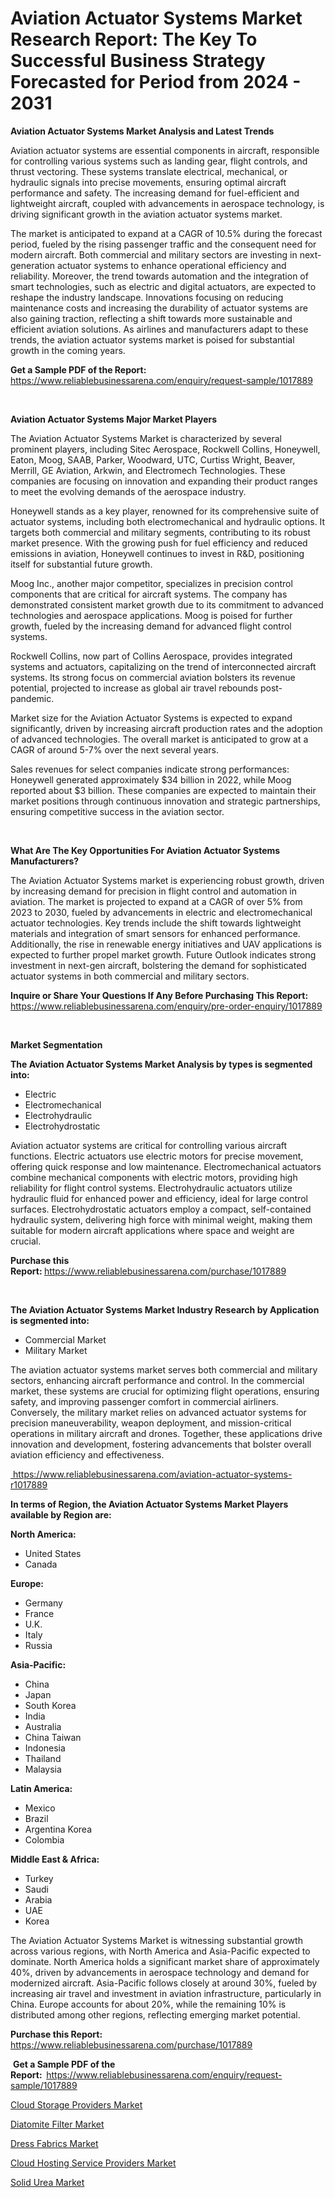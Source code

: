 <p><h1>Aviation Actuator Systems Market Research Report: The Key To Successful Business Strategy Forecasted for Period from 2024 - 2031</h1></p><p><strong>Aviation Actuator Systems Market Analysis and Latest Trends</strong></p>
<p><p>Aviation actuator systems are essential components in aircraft, responsible for controlling various systems such as landing gear, flight controls, and thrust vectoring. These systems translate electrical, mechanical, or hydraulic signals into precise movements, ensuring optimal aircraft performance and safety. The increasing demand for fuel-efficient and lightweight aircraft, coupled with advancements in aerospace technology, is driving significant growth in the aviation actuator systems market.</p><p>The market is anticipated to expand at a CAGR of 10.5% during the forecast period, fueled by the rising passenger traffic and the consequent need for modern aircraft. Both commercial and military sectors are investing in next-generation actuator systems to enhance operational efficiency and reliability. Moreover, the trend towards automation and the integration of smart technologies, such as electric and digital actuators, are expected to reshape the industry landscape. Innovations focusing on reducing maintenance costs and increasing the durability of actuator systems are also gaining traction, reflecting a shift towards more sustainable and efficient aviation solutions. As airlines and manufacturers adapt to these trends, the aviation actuator systems market is poised for substantial growth in the coming years.</p></p>
<p><strong>Get a Sample PDF of the Report:&nbsp;</strong> <a href="https://www.reliablebusinessarena.com/enquiry/request-sample/1017889">https://www.reliablebusinessarena.com/enquiry/request-sample/1017889</a></p>
<p>&nbsp;</p>
<p><strong>Aviation Actuator Systems Major Market Players</strong></p>
<p><p>The Aviation Actuator Systems Market is characterized by several prominent players, including Sitec Aerospace, Rockwell Collins, Honeywell, Eaton, Moog, SAAB, Parker, Woodward, UTC, Curtiss Wright, Beaver, Merrill, GE Aviation, Arkwin, and Electromech Technologies. These companies are focusing on innovation and expanding their product ranges to meet the evolving demands of the aerospace industry.</p><p>Honeywell stands as a key player, renowned for its comprehensive suite of actuator systems, including both electromechanical and hydraulic options. It targets both commercial and military segments, contributing to its robust market presence. With the growing push for fuel efficiency and reduced emissions in aviation, Honeywell continues to invest in R&D, positioning itself for substantial future growth.</p><p>Moog Inc., another major competitor, specializes in precision control components that are critical for aircraft systems. The company has demonstrated consistent market growth due to its commitment to advanced technologies and aerospace applications. Moog is poised for further growth, fueled by the increasing demand for advanced flight control systems.</p><p>Rockwell Collins, now part of Collins Aerospace, provides integrated systems and actuators, capitalizing on the trend of interconnected aircraft systems. Its strong focus on commercial aviation bolsters its revenue potential, projected to increase as global air travel rebounds post-pandemic.</p><p>Market size for the Aviation Actuator Systems is expected to expand significantly, driven by increasing aircraft production rates and the adoption of advanced technologies. The overall market is anticipated to grow at a CAGR of around 5-7% over the next several years.</p><p>Sales revenues for select companies indicate strong performances: Honeywell generated approximately $34 billion in 2022, while Moog reported about $3 billion. These companies are expected to maintain their market positions through continuous innovation and strategic partnerships, ensuring competitive success in the aviation sector.</p></p>
<p>&nbsp;</p>
<p><strong>What Are The Key Opportunities For Aviation Actuator Systems Manufacturers?</strong></p>
<p><p>The Aviation Actuator Systems market is experiencing robust growth, driven by increasing demand for precision in flight control and automation in aviation. The market is projected to expand at a CAGR of over 5% from 2023 to 2030, fueled by advancements in electric and electromechanical actuator technologies. Key trends include the shift towards lightweight materials and integration of smart sensors for enhanced performance. Additionally, the rise in renewable energy initiatives and UAV applications is expected to further propel market growth. Future Outlook indicates strong investment in next-gen aircraft, bolstering the demand for sophisticated actuator systems in both commercial and military sectors.</p></p>
<p><strong>Inquire or Share Your Questions If Any Before Purchasing This Report:</strong> <a href="https://www.reliablebusinessarena.com/enquiry/pre-order-enquiry/1017889">https://www.reliablebusinessarena.com/enquiry/pre-order-enquiry/1017889</a></p>
<p>&nbsp;</p>
<p><strong>Market Segmentation</strong></p>
<p><strong>The Aviation Actuator Systems Market Analysis by types is segmented into:</strong></p>
<p><ul><li>Electric</li><li>Electromechanical</li><li>Electrohydraulic</li><li>Electrohydrostatic</li></ul></p>
<p><p>Aviation actuator systems are critical for controlling various aircraft functions. Electric actuators use electric motors for precise movement, offering quick response and low maintenance. Electromechanical actuators combine mechanical components with electric motors, providing high reliability for flight control systems. Electrohydraulic actuators utilize hydraulic fluid for enhanced power and efficiency, ideal for large control surfaces. Electrohydrostatic actuators employ a compact, self-contained hydraulic system, delivering high force with minimal weight, making them suitable for modern aircraft applications where space and weight are crucial.</p></p>
<p><strong>Purchase this Report:&nbsp;</strong><a href="https://www.reliablebusinessarena.com/purchase/1017889">https://www.reliablebusinessarena.com/purchase/1017889</a></p>
<p>&nbsp;</p>
<p><strong>The Aviation Actuator Systems Market Industry Research by Application is segmented into:</strong></p>
<p><ul><li>Commercial Market</li><li>Military Market</li></ul></p>
<p><p>The aviation actuator systems market serves both commercial and military sectors, enhancing aircraft performance and control. In the commercial market, these systems are crucial for optimizing flight operations, ensuring safety, and improving passenger comfort in commercial airliners. Conversely, the military market relies on advanced actuator systems for precision maneuverability, weapon deployment, and mission-critical operations in military aircraft and drones. Together, these applications drive innovation and development, fostering advancements that bolster overall aviation efficiency and effectiveness.</p></p>
<p><a href="https://www.reliablebusinessarena.com/aviation-actuator-systems-r1017889">&nbsp;https://www.reliablebusinessarena.com/aviation-actuator-systems-r1017889</a></p>
<p><strong>In terms of Region, the Aviation Actuator Systems Market Players available by Region are:</strong></p>
<p>
    <p> <strong> North America: </strong>
        <ul>
            <li>United States</li>
            <li>Canada</li>
        </ul>
        </p> 
    <p> <strong> Europe: </strong>
        <ul>
            <li>Germany</li>
            <li>France</li>
            <li>U.K.</li>
            <li>Italy</li>
            <li>Russia</li>
        </ul>
        </p> 
    <p> <strong> Asia-Pacific: </strong>
        <ul>
            <li>China</li>
            <li>Japan</li>
            <li>South Korea</li>
            <li>India</li>
            <li>Australia</li>
            <li>China Taiwan</li>
            <li>Indonesia</li>
            <li>Thailand</li>
            <li>Malaysia</li>
        </ul>
        </p> 
    <p> <strong> Latin America: </strong>
        <ul>
            <li>Mexico</li>
            <li>Brazil</li>
            <li>Argentina Korea</li>
            <li>Colombia</li>
        </ul>
        </p> 
    <p> <strong> Middle East & Africa: </strong>
        <ul>
            <li>Turkey</li>
            <li>Saudi</li>
            <li>Arabia</li>
            <li>UAE</li>
            <li>Korea</li>
        </ul>
    </p>
    </p>
<p><p>The Aviation Actuator Systems Market is witnessing substantial growth across various regions, with North America and Asia-Pacific expected to dominate. North America holds a significant market share of approximately 40%, driven by advancements in aerospace technology and demand for modernized aircraft. Asia-Pacific follows closely at around 30%, fueled by increasing air travel and investment in aviation infrastructure, particularly in China. Europe accounts for about 20%, while the remaining 10% is distributed among other regions, reflecting emerging market potential.</p></p>
<p><strong>Purchase this Report: </strong><a href="https://www.reliablebusinessarena.com/purchase/1017889">https://www.reliablebusinessarena.com/purchase/1017889</a></p>
<p>&nbsp;<strong>Get a Sample PDF of the Report:&nbsp;&nbsp;</strong><a href="https://www.reliablebusinessarena.com/enquiry/request-sample/1017889">https://www.reliablebusinessarena.com/enquiry/request-sample/1017889</a></p>
<p><strong></strong></p>
<p><p><a href="https://www.linkedin.com/pulse/global-cloud-storage-providers-market-trends-innovations-rlhee?trackingId=7QL8G2T0Qb2Q4p5uYuIIVA%3D%3D">Cloud Storage Providers Market</a></p><p><a href="https://issuu.com/reportprime-2/docs/diatomite-filter-market-size-2030.p_c52964506b736f">Diatomite Filter Market</a></p><p><a href="https://issuu.com/reportprime-2/docs/dress-fabrics-market-size-2030.pptx_f5b3f7addd6b78">Dress Fabrics Market</a></p><p><a href="https://www.linkedin.com/pulse/pioneering-growth-analyzing-global-cloud-hosting-service-4vm2e?trackingId=1c5F%2B3KiS9GtdF%2BJMFBTFg%3D%3D">Cloud Hosting Service Providers Market</a></p><p><a href="https://medium.com/@cathymaggio15/the-global-solid-urea-market-identifies-drivers-restraints-opportunities-and-trends-impacting-dfc414978d63">Solid Urea Market</a></p></p>